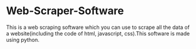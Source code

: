 # Web-Scraper-Software
This is a web scraping software which you can use to scrape all the data of a website(including the code of html, javascript, css).This software is made using python.
